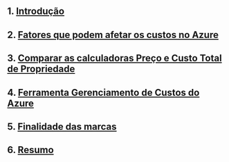 ## 1. [Introdução](https://learn.microsoft.com/pt-br/training/modules/describe-cost-management-azure/1-introduction?ns-enrollment-type=learningpath&ns-enrollment-id=learn.wwl.describe-azure-management-governance)

## 2. [Fatores que podem afetar os custos no Azure](https://learn.microsoft.com/pt-br/training/modules/describe-cost-management-azure/2-describe-factors-affect-costs-azure?ns-enrollment-type=learningpath&ns-enrollment-id=learn.wwl.describe-azure-management-governance)

## 3. [Comparar as calculadoras Preço e Custo Total de Propriedade](https://learn.microsoft.com/pt-br/training/modules/describe-cost-management-azure/3-compare-pricing-total-cost-of-ownership-calculators?ns-enrollment-type=learningpath&ns-enrollment-id=learn.wwl.describe-azure-management-governance)

## 4. [Ferramenta Gerenciamento de Custos do Azure](https://learn.microsoft.com/pt-br/training/modules/describe-cost-management-azure/6-describe-azure-tool)

## 5. [Finalidade das marcas](https://learn.microsoft.com/pt-br/training/modules/describe-cost-management-azure/7-describe-purpose-of-tags)

## 6. [Resumo](https://learn.microsoft.com/pt-br/training/modules/describe-cost-management-azure/9-summary)